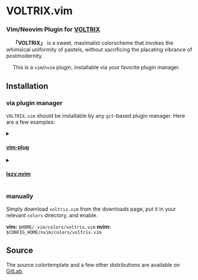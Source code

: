 # VOLTRIX.vim
### Vim/Neovim Plugin for [VOLTRIX](https://gitlab.com/volbot/voltrix/)

&emsp; **「VOLTRIX」** is a sweet, maximalist colorscheme that invokes the whimsical uniformity of pastels, without sacrificing the placating vibrance of postmodernity.

&emsp; This is a `vim`/`nvim` plugin, installable via your favorite plugin manager.


## Installation

### via plugin manager

`VOLTRIX.vim` should be installable by any `git`-based plugin manager. Here are a few examples:

<details><summary>

#### [vim-plug](https://github.com/junegunn/vim-plug)

</summary><br>

```vim
call plug#begin()
Plug 'volbot/voltrix.vim'
call plug#end()
```

Then, either in the `vim` command prompt or in `vimrc`:

```vim
colorscheme voltrix
```

</details>

<details><summary>

#### [lazy.nvim](https://github.com/folke/lazy.nvim?tab=readme-ov-file#-structuring-your-plugins)

</summary><br>

Add `voltrix.vim` to your `lazy.nvim` setup, like so:

```lua
require("lazy").setup({
    { "volbot/voltrix.vim" },
})
```

At this point, a regular `:colorscheme` command will activate `voltrix`, but most `lazy.nvim` setups involve some smart colorscheme-loader, so simply load as you would any other built-in colorscheme.

</details>

### manually

Simply download `voltrix.vim` from the downloads page, put it in your relevant `colors` directory, and enable.

**vim:** `$HOME/.vim/colors/voltrix.vim`
**nvim:** `$CONFIG_HOME/nvim/colors/voltrix.vim`

## Source

The source colortemplate and a few other distributions are available on [GitLab](https://gitlab.com/volbot/voltrix).
